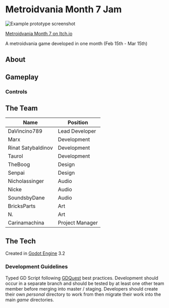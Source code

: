 # Metroidvania Month 7 Jam

![Example prototype screenshot](Screenshots/TileTest.png)

[Metroidvania Month 7 on Itch.io](https://itch.io/jam/metroidvania-month-7)

A metroidvania game developed in one month (Feb 15th - Mar 15th)

## About

## Gameplay

### Controls

## The Team

|Name|Position
|---|---
|DaVincino789 | Lead Developer
|Marx | Development
|Rinat Satybaldinov | Development
|Taurol | Development
|TheBoog | Design
|Senpai | Design
|Nicholassinger | Audio
|Nicke | Audio
|SoundsbyDane | Audio
|BricksParts | Art
|N. | Art
|Carinamachina | Project Manager

## The Tech

Created in [Godot Engine](https://godotengine.org/) 3.2

### Development Guidelines

Typed GD Script following [GDQuest](https://www.gdquest.com/docs/guidelines/best-practices/godot-gdscript/) best practices. Development should occur in a separate branch and should be tested by at least one other team member before merging into master / staging. Developers should create their own *personal* directory to work from then migrate their work into the main *game* directories.
